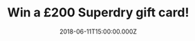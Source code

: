---
campaign-uuid: "c-8e07a961-e82a-449b-ba06-ba419e03daa2"
type: "Preview"
category: "Fashion"
date: "2018-06-11T15:00:00.000Z"
end-date: "2018-07-11T23:59:00.000Z"
disable-form: false
is_promoted: false
has_entry_page: true
title: "Win a £200 Superdry gift card!"
competition-description: "<p>In need to renew your summer wardrobe with new clothes?\
  \ YOU won’t want to miss this: Give your hot-weather wardrobe an update because\
  \ we have a £200 Superdry gift card for one lucky NME AAA member to win</p>\r\n\
  <p>Liking what you hear? You know what to do…</p>"
hero-header: "Win a £200 Superdry gift card!"
terms-confirmation: "N/A"
banner-img: "https://assets.expresslyapp.com/asset-fb1a2e69-c6a1-4fbd-bc76-164e4842cc97.jpg"
logo-left-href: "https://www.superdry.com/mens/jackets/bomber-jackets/details/70532/rookie-winter-aviator-bomber-jacket-beige"
logo-left-image: "superdry-logo.png"
logo-left-title: "Superdry"
bg-image-hero: "https://assets.expresslyapp.com/asset-903ebb2e-1622-414c-ba46-8a4cbc2a48a2.jpg"
bg-image-first: "https://assets.expresslyapp.com/asset-6421c259-284b-458d-9cfe-315a11b9679b.jpg"
bg-image-second: "https://assets.expresslyapp.com/asset-87098d82-023f-4e25-a7f9-0484f06fdaf7.jpg"
section1-content: "<p>Superdry is an exciting contemporary brand which focuses on\
  \ high-quality products that fuse vintage Americana and Japanese-inspired graphics\
  \ with a British style!</p>\r\n<p>Quality fabrics, authentic vintage washes, unique\
  \ detailing, world leading hand-drawn graphics and tailored fits with diverse styling!</p>"
section2-content: "<p>Treat yourself: classic cut tees, latest coats and jackets that\
  \ make for the perfect layer on those cooler summer days or the latest Superdry\
  \ sportswear to keep you motivated for your summer goals! At Superdry they have\
  \ something for everybody!</p>\r\n<p>Click below and get ready for summer by the\
  \ chance of winning a £200 Superdry gift card thanks to NME AAA</p>\r\n<p>Good luck</p>"
entry-title: "Win a £200 Superdry gift card!"
entry-content: "<p>Enter the draw to win a £200 Superdry gift card and get ready to\
  \ stand out this summer with Superdry by completing the form below before 23:59\
  \ on 11th July 2018.</p>"
has-winner: false
prize-description: "A £200 Superdry gift card."
special-conditions: "Multiple entries are allowed up to one every day."
---